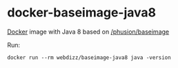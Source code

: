 docker-baseimage-java8
======================

[Docker](https://www.docker.com/) image with Java 8 based on [/phusion/baseimage](https://registry.hub.docker.com/u/phusion/baseimage/)

Run:

    docker run --rm webdizz/baseimage-java8 java -version
